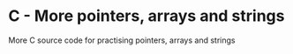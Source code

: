 # C - More pointers, arrays and strings  
More C source code for practising pointers, arrays and strings  

